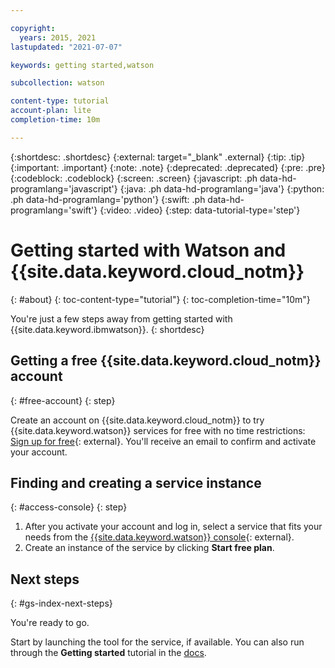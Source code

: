 ```yaml
---

copyright:
  years: 2015, 2021
lastupdated: "2021-07-07"

keywords: getting started,watson

subcollection: watson

content-type: tutorial
account-plan: lite
completion-time: 10m

---
```


{:shortdesc: .shortdesc}
{:external: target="_blank" .external}
{:tip: .tip}
{:important: .important}
{:note: .note}
{:deprecated: .deprecated}
{:pre: .pre}
{:codeblock: .codeblock}
{:screen: .screen}
{:javascript: .ph data-hd-programlang='javascript'}
{:java: .ph data-hd-programlang='java'}
{:python: .ph data-hd-programlang='python'}
{:swift: .ph data-hd-programlang='swift'}
{:video: .video}
{:step: data-tutorial-type='step'}

# Getting started with Watson and {{site.data.keyword.cloud_notm}}
{: #about}
{: toc-content-type="tutorial"}
{: toc-completion-time="10m"}

You're just a few steps away from getting started with {{site.data.keyword.ibmwatson}}.
{: shortdesc}

## Getting a free {{site.data.keyword.cloud_notm}} account
{: #free-account}
{: step}

Create an account on {{site.data.keyword.cloud_notm}} to try {{site.data.keyword.watson}} services for free with no time restrictions: [Sign up for free](https://{DomainName}/registration/?target=%2Fdeveloper%2Fwatson%2Fdashboard){: external}. You'll receive an email to confirm and activate your account.

## Finding and creating a service instance
{: #access-console}
{: step}

1.  After you activate your account and log in, select a service that fits your needs from the [{{site.data.keyword.watson}} console](https://{DomainName}/developer/watson/dashboard){: external}.
1.  Create an instance of the service by clicking **Start free plan**.

## Next steps
{: #gs-index-next-steps}

You're ready to go.

Start by launching the tool for the service, if available. You can also run through the **Getting started** tutorial in the [docs](/docs?tab=all-docs&category=ai).
